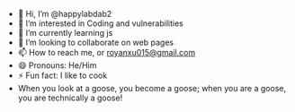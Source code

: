 - 👋 Hi, I’m @happylabdab2
- 👀 I’m interested in Coding and vulnerabilities 
- 🌱 I’m currently learning js
- 💞️ I’m looking to collaborate on web pages
- 📫 How to reach me, or royanxu015@gmail.com
- 😄 Pronouns: He/Him
- ⚡ Fun fact: I like to cook
- When you look at a goose, you become a goose; when you are a goose, you are technically a goose!
